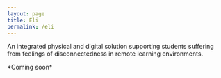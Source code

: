 ```yaml
---
layout: page
title: Eli
permalink: /eli
---
```

<p class="callout">An integrated physical and digital solution supporting students suffering from feelings of disconnectedness in remote learning environments.</p>
*Coming soon*

